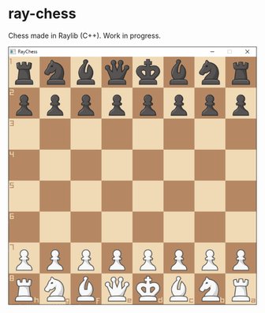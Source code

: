 # ray-chess
Chess made in Raylib (C++). Work in progress.

![alt text](https://github.com/GustavoHenriqueMuller/ray-chess/blob/main/examples/board.png)
